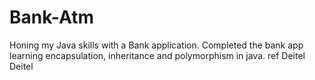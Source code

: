 # Bank-Atm
Honing my Java skills with a Bank application.
Completed the bank app learning encapsulation, inheritance and polymorphism in java.
ref Deitel Deitel 
